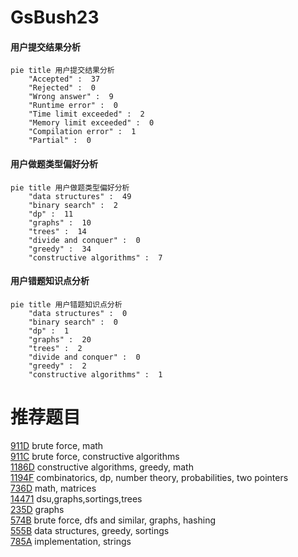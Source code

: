 # GsBush23

<!-- tabs:start -->



#### **用户提交结果分析**

```mermaid
pie title 用户提交结果分析
    "Accepted" :  37
    "Rejected" :  0
    "Wrong answer" :  9
    "Runtime error" :  0
    "Time limit exceeded" :  2
    "Memory limit exceeded" :  0
    "Compilation error" :  1
    "Partial" :  0
```

#### **用户做题类型偏好分析**

```mermaid
pie title 用户做题类型偏好分析
    "data structures" :  49
    "binary search" :  2
    "dp" :  11
    "graphs" :  10
    "trees" :  14
    "divide and conquer" :  0
    "greedy" :  34
    "constructive algorithms" :  7
```
#### **用户错题知识点分析**

```mermaid
pie title 用户错题知识点分析
    "data structures" :  0
    "binary search" :  0
    "dp" :  1
    "graphs" :  20
    "trees" :  2
    "divide and conquer" :  0
    "greedy" :  2
    "constructive algorithms" :  1
```



<!-- tabs:end -->
# 推荐题目
[911D](https://codeforces.com/contest/911/problem/D)		brute force,
                        math		  
[911C](https://codeforces.com/contest/911/problem/C)		brute force,
                        constructive algorithms		  
[1186D](https://codeforces.com/contest/1186/problem/D)		constructive algorithms,
                        greedy,
                        math		  
[1194F](https://codeforces.com/contest/1194/problem/F)		combinatorics,
                        dp,
                        number theory,
                        probabilities,
                        two pointers		  
[736D](https://codeforces.com/contest/736/problem/D)		math,
                        matrices		  
[14471](https://codeforces.com/contest/1447/problem/1)		dsu,graphs,sortings,trees		  
[235D](https://codeforces.com/contest/235/problem/D)		graphs		  
[574B](https://codeforces.com/contest/574/problem/B)		brute force,
                        dfs and similar,
                        graphs,
                        hashing		  
[555B](https://codeforces.com/contest/555/problem/B)		data structures,
                        greedy,
                        sortings		  
[785A](https://codeforces.com/contest/785/problem/A)		implementation,
                        strings		  
